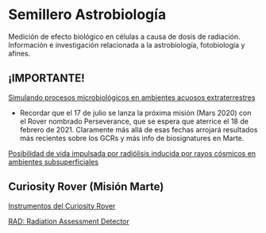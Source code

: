 # Semillero Astrobiología
Medición de efecto biológico en células a causa de dosis de radiación.
Información e investigación relacionada a la astrobiología, fotobiología y afines.

## ¡IMPORTANTE!

[Simulando procesos microbiológicos en ambientes acuosos extraterrestres](Marte/Simulating-microbial-processes-extraterrestrial-environments.pdf)

+ Recordar que el 17 de julio se lanza la próxima misión (Mars 2020) con el Rover nombrado Perseverance, que se espera que aterrice el 18 de febrero de 2021. Claramente más allá de esas fechas arrojará resultados más recientes sobre los GCRs y más info de biosignatures en Marte.

[Posibilidad de vida impulsada por radiólisis inducida por rayos cósmicos en ambientes subsuperficiales](Marte/IMPORTANTEEEPossibilityofGCR-inducedradiolysis-powered-life-in-Universe.pdf)

## Curiosity Rover (Misión Marte)

[Instrumentos del Curiosity Rover](https://mars.nasa.gov/msl/spacecraft/instruments/summary/)

[RAD: Radiation Assessment Detector](https://mars.nasa.gov/msl/spacecraft/instruments/rad/)



